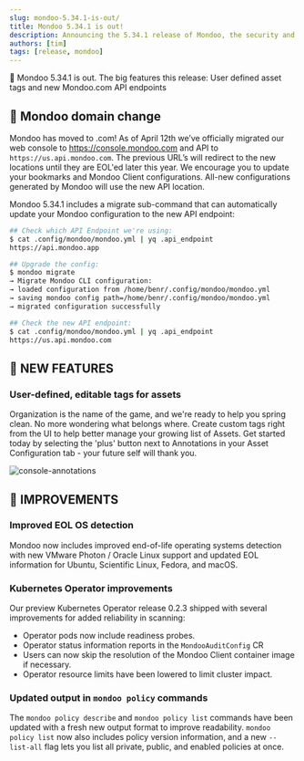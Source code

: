 ```yaml
---
slug: mondoo-5.34.1-is-out/
title: Mondoo 5.34.1 is out!
description: Announcing the 5.34.1 release of Mondoo, the security and compliance platform that prioritizes risks that matter most in your infrastructure.
authors: [tim]
tags: [release, mondoo]
---
```


🥳 Mondoo 5.34.1 is out. The big features this release: User defined asset tags and new Mondoo.com API endpoints

## 🚚 Mondoo domain change

Mondoo has moved to .com! As of April 12th we’ve officially migrated our web console to https://console.mondoo.com and API to `https://us.api.mondoo.com`. The previous URL’s will redirect to the new locations until they are EOL'ed later this year. We encourage you to update your bookmarks and Mondoo Client configurations. All-new configurations generated by Mondoo will use the new API location.

Mondoo 5.34.1 includes a migrate sub-command that can automatically update your Mondoo configuration to the new API endpoint:

```bash
## Check which API Endpoint we're using:
$ cat .config/mondoo/mondoo.yml | yq .api_endpoint
https://api.mondoo.app

## Upgrade the config:
$ mondoo migrate
→ Migrate Mondoo CLI configuration:
→ loaded configuration from /home/benr/.config/mondoo/mondoo.yml
→ saving mondoo config path=/home/benr/.config/mondoo/mondoo.yml
→ migrated configuration successfully

## Check the new API endpoint:
$ cat .config/mondoo/mondoo.yml | yq .api_endpoint
https://us.api.mondoo.com                                               # <-- Good!
```

## 🎉 NEW FEATURES

### **User-defined, editable tags for assets**

Organization is the name of the game, and we're ready to help you spring clean. No more wondering what belongs where. Create custom tags right from the UI to help better manage your growing list of Assets. Get started today by selecting the 'plus' button next to Annotations in your Asset Configuration tab - your future self will thank you.

![console-annotations](/img/releases/2022-04-12-mondoo-5.34.1-is-out/console-annotations.png)

## 🧹 IMPROVEMENTS

### **Improved EOL OS detection**

Mondoo now includes improved end-of-life operating systems detection with new VMware Photon / Oracle Linux support and updated EOL information for Ubuntu, Scientific Linux, Fedora, and macOS.

### **Kubernetes Operator improvements**

Our preview Kubernetes Operator release 0.2.3 shipped with several improvements for added reliability in scanning:

- Operator pods now include readiness probes.
- Operator status information reports in the `MondooAuditConfig` CR
- Users can now skip the resolution of the Mondoo Client container image if necessary.
- Operator resource limits have been lowered to limit cluster impact.

### **Updated output in `mondoo policy` commands**

The `mondoo policy describe` and `mondoo policy list` commands have been updated with a fresh new output format to improve readability. `mondoo policy list` now also includes policy version information, and a new `--list-all` flag lets you list all private, public, and enabled policies at once.
